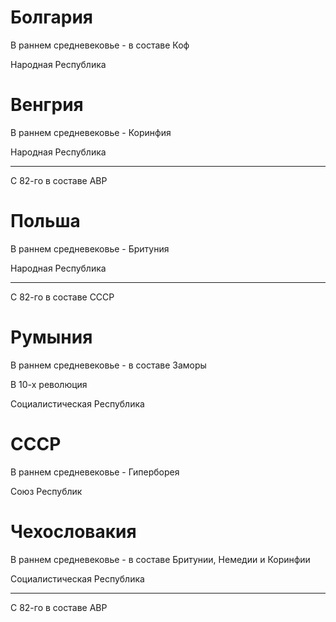 # Болгария

В раннем средневековье - в составе Коф

Народная Республика

# Венгрия

В раннем средневековье - Коринфия

Народная Республика

----

С 82-го в составе АВР

# Польша

В раннем средневековье - Бритуния

Народная Республика

----

С 82-го в составе СССР

# Румыния

В раннем средневековье - в составе Заморы

В 10-х революция

Социалистическая Республика

# СССР

В раннем средневековье - Гиперборея

Союз Республик

# Чехословакия

В раннем средневековье - в составе Бритунии, Немедии и Коринфии

Социалистическая Республика

----

С 82-го в составе АВР
